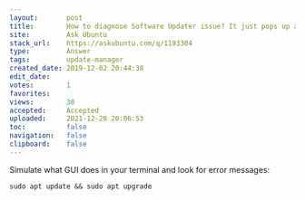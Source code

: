 ```yaml
---
layout:       post
title:        How to diagnose Software Updater issue? It just pops up a window with no content
site:         Ask Ubuntu
stack_url:    https://askubuntu.com/q/1193304
type:         Answer
tags:         update-manager
created_date: 2019-12-02 20:44:38
edit_date:    
votes:        1
favorites:    
views:        30
accepted:     Accepted
uploaded:     2021-12-28 20:06:53
toc:          false
navigation:   false
clipboard:    false
---
```


Simulate what GUI does in your terminal and look for error messages:

``` 
sudo apt update && sudo apt upgrade

```
